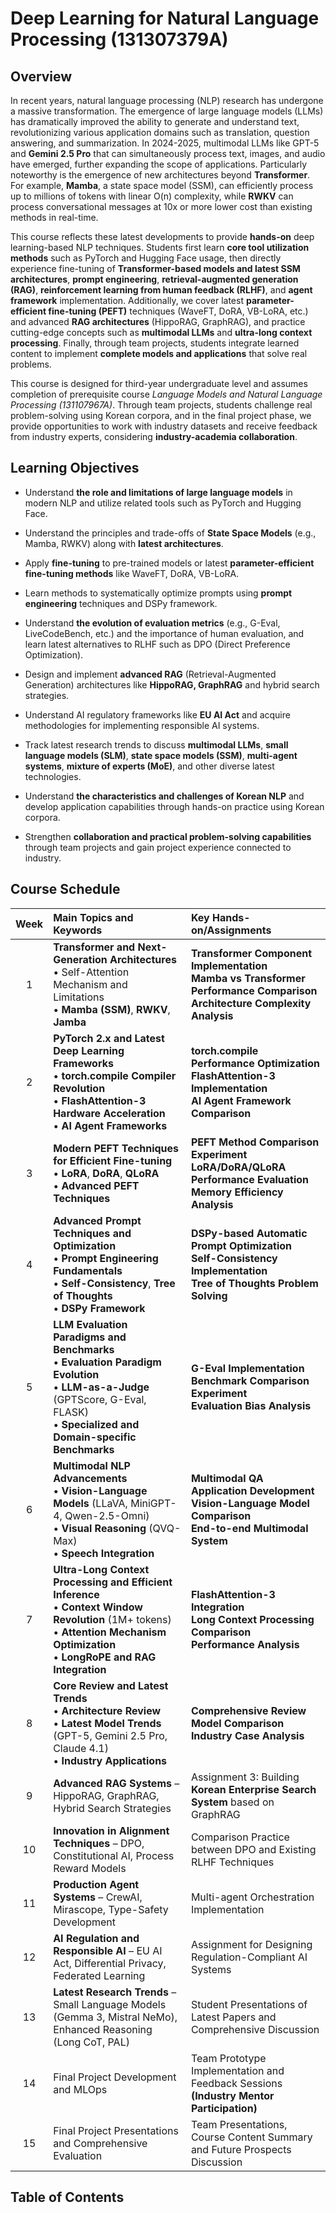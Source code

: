 # Deep Learning for Natural Language Processing (131307379A)

## Overview

In recent years, natural language processing (NLP) research has undergone a massive transformation. The emergence of large language models (LLMs) has dramatically improved the ability to generate and understand text, revolutionizing various application domains such as translation, question answering, and summarization. In 2024-2025, multimodal LLMs like GPT-5 and **Gemini 2.5 Pro** that can simultaneously process text, images, and audio have emerged, further expanding the scope of applications. Particularly noteworthy is the emergence of new architectures beyond **Transformer**. For example, **Mamba**, a state space model (SSM), can efficiently process up to millions of tokens with linear O(n) complexity, while **RWKV** can process conversational messages at 10x or more lower cost than existing methods in real-time.

This course reflects these latest developments to provide **hands-on** deep learning-based NLP techniques. Students first learn **core tool utilization methods** such as PyTorch and Hugging Face usage, then directly experience fine-tuning of **Transformer-based models and latest SSM architectures**, **prompt engineering**, **retrieval-augmented generation (RAG)**, **reinforcement learning from human feedback (RLHF)**, and **agent framework** implementation. Additionally, we cover latest **parameter-efficient fine-tuning (PEFT)** techniques (WaveFT, DoRA, VB-LoRA, etc.) and advanced **RAG architectures** (HippoRAG, GraphRAG), and practice cutting-edge concepts such as **multimodal LLMs** and **ultra-long context processing**. Finally, through team projects, students integrate learned content to implement **complete models and applications** that solve real problems.

This course is designed for third-year undergraduate level and assumes completion of prerequisite course _Language Models and Natural Language Processing (131107967A)_. Through team projects, students challenge real problem-solving using Korean corpora, and in the final project phase, we provide opportunities to work with industry datasets and receive feedback from industry experts, considering **industry-academia collaboration**.

## Learning Objectives

- Understand **the role and limitations of large language models** in modern NLP and utilize related tools such as PyTorch and Hugging Face.

- Understand the principles and trade-offs of **State Space Models** (e.g., Mamba, RWKV) along with **latest architectures**.

- Apply **fine-tuning** to pre-trained models or latest **parameter-efficient fine-tuning methods** like WaveFT, DoRA, VB-LoRA.

- Learn methods to systematically optimize prompts using **prompt engineering** techniques and DSPy framework.

- Understand **the evolution of evaluation metrics** (e.g., G-Eval, LiveCodeBench, etc.) and the importance of human evaluation, and learn latest alternatives to RLHF such as DPO (Direct Preference Optimization).

- Design and implement **advanced RAG** (Retrieval-Augmented Generation) architectures like **HippoRAG, GraphRAG** and hybrid search strategies.

- Understand AI regulatory frameworks like **EU AI Act** and acquire methodologies for implementing responsible AI systems.

- Track latest research trends to discuss **multimodal LLMs**, **small language models (SLM)**, **state space models (SSM)**, **multi-agent systems**, **mixture of experts (MoE)**, and other diverse latest technologies.

- Understand **the characteristics and challenges of Korean NLP** and develop application capabilities through hands-on practice using Korean corpora.

- Strengthen **collaboration and practical problem-solving capabilities** through team projects and gain project experience connected to industry.

## Course Schedule

| Week | Main Topics and Keywords                                                                                                                                                                     | Key Hands-on/Assignments                                                                                                              |
| :--: | :------------------------------------------------------------------------------------------------------------------------------------------------------------------------------------------- | :------------------------------------------------------------------------------------------------------------------------------------ |
|  1   | **Transformer and Next-Generation Architectures**<br/>• Self-Attention Mechanism and Limitations<br/>• **Mamba (SSM)**, **RWKV**, **Jamba**                                                  | **Transformer Component Implementation**<br/>**Mamba vs Transformer Performance Comparison**<br/>**Architecture Complexity Analysis** |
|  2   | **PyTorch 2.x and Latest Deep Learning Frameworks**<br/>• **torch.compile Compiler Revolution**<br/>• **FlashAttention-3 Hardware Acceleration**<br/>• **AI Agent Frameworks**               | **torch.compile Performance Optimization**<br/>**FlashAttention-3 Implementation**<br/>**AI Agent Framework Comparison**              |
|  3   | **Modern PEFT Techniques for Efficient Fine-tuning**<br/>• **LoRA**, **DoRA**, **QLoRA**<br/>• **Advanced PEFT Techniques**                                                                  | **PEFT Method Comparison Experiment**<br/>**LoRA/DoRA/QLoRA Performance Evaluation**<br/>**Memory Efficiency Analysis**               |
|  4   | **Advanced Prompt Techniques and Optimization**<br/>• **Prompt Engineering Fundamentals**<br/>• **Self-Consistency**, **Tree of Thoughts**<br/>• **DSPy Framework**                          | **DSPy-based Automatic Prompt Optimization**<br/>**Self-Consistency Implementation**<br/>**Tree of Thoughts Problem Solving**         |
|  5   | **LLM Evaluation Paradigms and Benchmarks**<br/>• **Evaluation Paradigm Evolution**<br/>• **LLM-as-a-Judge** (GPTScore, G-Eval, FLASK)<br/>• **Specialized and Domain-specific Benchmarks**  | **G-Eval Implementation**<br/>**Benchmark Comparison Experiment**<br/>**Evaluation Bias Analysis**                                    |
|  6   | **Multimodal NLP Advancements**<br/>• **Vision-Language Models** (LLaVA, MiniGPT-4, Qwen-2.5-Omni)<br/>• **Visual Reasoning** (QVQ-Max)<br/>• **Speech Integration**                         | **Multimodal QA Application Development**<br/>**Vision-Language Model Comparison**<br/>**End-to-end Multimodal System**               |
|  7   | **Ultra-Long Context Processing and Efficient Inference**<br/>• **Context Window Revolution** (1M+ tokens)<br/>• **Attention Mechanism Optimization**<br/>• **LongRoPE and RAG Integration** | **FlashAttention-3 Integration**<br/>**Long Context Processing Comparison**<br/>**Performance Analysis**                              |
|  8   | **Core Review and Latest Trends**<br/>• **Architecture Review**<br/>• **Latest Model Trends** (GPT-5, Gemini 2.5 Pro, Claude 4.1)<br/>• **Industry Applications**                            | **Comprehensive Review**<br/>**Model Comparison**<br/>**Industry Case Analysis**                                                      |
|  9   | **Advanced RAG Systems** – HippoRAG, GraphRAG, Hybrid Search Strategies                                                                                                                      | Assignment 3: Building **Korean Enterprise Search System** based on GraphRAG                                                          |
|  10  | **Innovation in Alignment Techniques** – DPO, Constitutional AI, Process Reward Models                                                                                                       | Comparison Practice between DPO and Existing RLHF Techniques                                                                          |
|  11  | **Production Agent Systems** – CrewAI, Mirascope, Type-Safety Development                                                                                                                    | Multi-agent Orchestration Implementation                                                                                              |
|  12  | **AI Regulation and Responsible AI** – EU AI Act, Differential Privacy, Federated Learning                                                                                                   | Assignment for Designing Regulation-Compliant AI Systems                                                                              |
|  13  | **Latest Research Trends** – Small Language Models (Gemma 3, Mistral NeMo), Enhanced Reasoning (Long CoT, PAL)                                                                               | Student Presentations of Latest Papers and Comprehensive Discussion                                                                   |
|  14  | Final Project Development and MLOps                                                                                                                                                          | Team Prototype Implementation and Feedback Sessions **(Industry Mentor Participation)**                                               |
|  15  | Final Project Presentations and Comprehensive Evaluation                                                                                                                                     | Team Presentations, Course Content Summary and Future Prospects Discussion                                                            |

## Table of Contents

```{tableofcontents}

```

